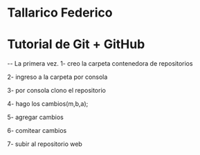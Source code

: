 # Tallarico Federico
# Tutorial de Git + GitHub

-- La primera vez.
1- creo la carpeta contenedora de repositorios

2- ingreso a la carpeta por consola

3- por consola clono el repositorio

4- hago los cambios(m,b,a);

5- agregar cambios

6- comitear cambios

7- subir al repositorio web 